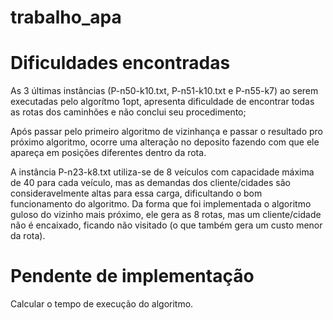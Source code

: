 # trabalho_apa

# Dificuldades encontradas
As 3 últimas instâncias (P-n50-k10.txt, P-n51-k10.txt e P-n55-k7) ao serem executadas pelo algorítmo 1opt, apresenta dificuldade de encontrar todas as rotas dos caminhões e não conclui seu procedimento;

Após passar pelo primeiro algoritmo de vizinhança e passar o resultado pro próximo algoritmo, ocorre uma alteração no deposito fazendo com que ele apareça em posições diferentes dentro da rota.

A instância P-n23-k8.txt utiliza-se de 8 veículos com capacidade máxima de 40 para cada veículo, mas as demandas dos cliente/cidades são consideravelmente altas para essa carga, dificultando o bom funcionamento do algoritmo. 
Da forma que foi implementada o algoritmo guloso do vizinho mais próximo, ele gera as 8 rotas, mas um cliente/cidade não é encaixado, ficando não visitado (o que também gera um custo menor da rota). 

# Pendente de implementação
Calcular o tempo de execução do algoritmo.
